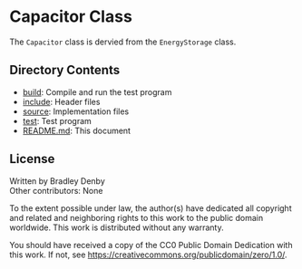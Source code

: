 # Capacitor Class

The `Capacitor` class is dervied from the `EnergyStorage` class.

## Directory Contents

* [build](build/README.md): Compile and run the test program
* [include](include/Capacitor.hpp): Header files
* [source](source/Capacitor.cpp): Implementation files
* [test](test/test-capacitor.cpp): Test program
* [README.md](README.md): This document

## License

Written by Bradley Denby  
Other contributors: None

To the extent possible under law, the author(s) have dedicated all copyright and
related and neighboring rights to this work to the public domain worldwide. This
work is distributed without any warranty.

You should have received a copy of the CC0 Public Domain Dedication with this
work. If not, see <https://creativecommons.org/publicdomain/zero/1.0/>.
